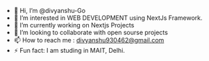 - 👋 Hi, I’m @divyanshu-Go
- 👀 I’m interested in WEB DEVELOPMENT using NextJs Framework.
- 🌱 I’m currently working on Nextjs Projects
- 💞️ I’m looking to collaborate with open sourse projects
- 📫 How to reach me : divyanshu930462@gmail.com
- ⚡ Fun fact: I am studing in MAIT, Delhi.

<!---
divyanshu-Go/divyanshu-Go is a ✨ special ✨ repository because its `README.md` (this file) appears on your GitHub profile.
You can click the Preview link to take a look at your changes.
--->

